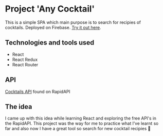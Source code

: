 # Project 'Any Cocktail'

This is a simple SPA which main purpose is to search for recipies of cocktails. Deployed on Firebase. [Try it out here](https://any-cocktail.web.app/cocktails?s=berry).

## Technologies and tools used

- React
- React Redux
- React Router

## API

[Cocktails API](https://rapidapi.com/yadahan/api/cocktails1/) found on RapidAPI

## The idea

I came up with this idea while learning React and exploring the free API's in the RapidAPI. This project was the way for me to practice what I've learnt so far and also now I have a great tool so search for new cocktail recipies 🍹
